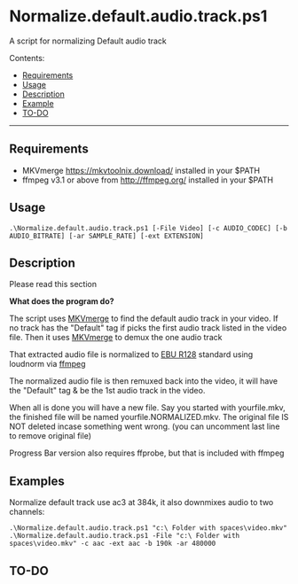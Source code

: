 # Normalize.default.audio.track.ps1

A script for normalizing Default audio track

Contents:

- [Requirements](#requirements)
- [Usage](#usage)
- [Description](#description)
- [Example](#example)
- [TO-DO](#TO-DO)

-------------

## Requirements

-   MKVmerge <https://mkvtoolnix.download/> installed in your \$PATH
-   ffmpeg v3.1 or above from <http://ffmpeg.org/> installed in your \$PATH

## Usage

    .\Normalize.default.audio.track.ps1 [-File Video] [-c AUDIO_CODEC] [-b AUDIO_BITRATE] [-ar SAMPLE_RATE] [-ext EXTENSION]

## Description

Please read this section

**What does the program do?**

The script uses [MKVmerge](https://mkvtoolnix.download/) to find the default audio track in your video.  If no track has the "Default" tag if picks the first audio track listed in the video file.  Then it uses [MKVmerge](https://mkvtoolnix.download/) to demux the one audio track

That extracted audio file is normalized to  [EBU R128](https://tech.ebu.ch/docs/tech/tech3341.pdf) standard using loudnorm via [ffmpeg](http://ffmpeg.org)

The normalized audio file is then remuxed back into the video, it will have the "Default" tag & be the 1st audio track in the video. 

When all is done you will have a new file. Say you started with yourfile.mkv, the finished file will be named yourfile.NORMALIZED.mkv. The original file IS NOT deleted incase something went wrong. (you can uncomment last line to remove original file)

Progress Bar version also requires ffprobe, but that is included with ffmpeg
## Examples

Normalize default track use ac3 at 384k, it also downmixes audio to two channels:

    .\Normalize.default.audio.track.ps1 "c:\ Folder with spaces\video.mkv"
    .\Normalize.default.audio.track.ps1 -File "c:\ Folder with spaces\video.mkv" -c aac -ext aac -b 190k -ar 480000

## TO-DO


